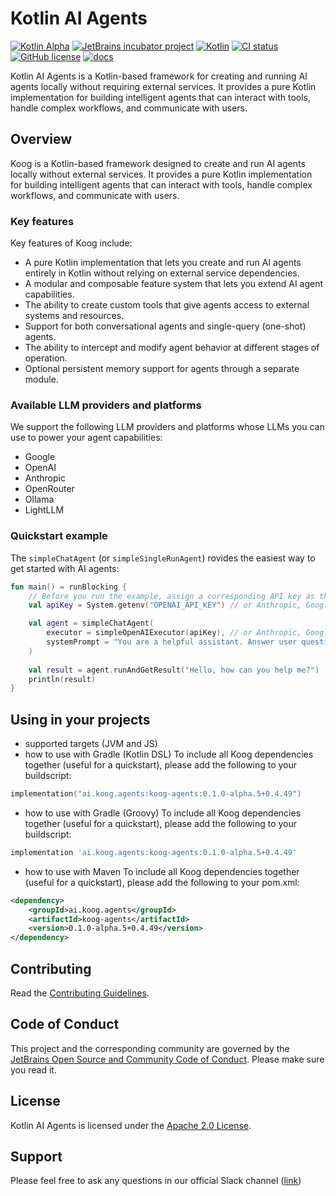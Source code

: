 # Kotlin AI Agents

[![Kotlin Alpha](https://kotl.in/badges/alpha.svg)](https://kotlinlang.org/docs/components-stability.html)
[![JetBrains incubator project](https://jb.gg/badges/incubator.svg)](https://github.com/JetBrains#jetbrains-on-github)
[![Kotlin](https://img.shields.io/badge/kotlin-2.1-blue.svg?logo=kotlin)](http://kotlinlang.org)
[![CI status](https://img.shields.io/github/checks-status/JetBrains/koog-agents/main)](https://github.com/JetBrains/koog-agents/actions?query=branch%3Amain)
[![GitHub license](https://img.shields.io/github/license/JetBrains/koog-agents)](LICENSE)
[![docs](https://img.shields.io/badge/documentation-blue)](https://koog.ai)
<!-- TODO: maven central link -->


Kotlin AI Agents is a Kotlin-based framework for creating and running AI agents locally without requiring external services. 
It provides a pure Kotlin implementation for building intelligent agents that can interact with tools, 
handle complex workflows, and communicate with users.

## Overview

Koog is a Kotlin-based framework designed to create and run AI agents locally without external
services. It provides a pure Kotlin implementation for building intelligent agents that can interact with
tools, handle complex workflows, and communicate with users.

### Key features

Key features of Koog include:

- A pure Kotlin implementation that lets you create and run AI agents entirely in Kotlin without relying on external service dependencies.
- A modular and composable feature system that lets you extend AI agent capabilities.
- The ability to create custom tools that give agents access to external systems and resources.
- Support for both conversational agents and single-query (one-shot) agents.
- The ability to intercept and modify agent behavior at different stages of operation.
- Optional persistent memory support for agents through a separate module.

### Available LLM providers and platforms

We support the following LLM providers and platforms whose LLMs you can use to power your agent capabilities:

- Google
- OpenAI
- Anthropic
- OpenRouter
- Ollama
- LightLLM

### Quickstart example

The `simpleChatAgent` (or `simpleSingleRunAgent`) rovides the easiest way to get started with AI agents:

```kotlin
fun main() = runBlocking {
    // Before you run the example, assign a corresponding API key as the `YOUR_API_TOKEN` environment variable. For details, see [Getting started](simple-api-getting-started.md).
    val apiKey = System.getenv("OPENAI_API_KEY") // or Anthropic, Google, OpenRouter, etc.

    val agent = simpleChatAgent(
        executor = simpleOpenAIExecutor(apiKey), // or Anthropic, Google, OpenRouter, etc.
        systemPrompt = "You are a helpful assistant. Answer user questions concisely."
    )
    
    val result = agent.runAndGetResult("Hello, how can you help me?")
    println(result)
}
```


## Using in your projects

- supported targets (JVM and JS)
- how to use with Gradle (Kotlin DSL)
  To include all Koog dependencies together (useful for a quickstart), please add the following to your buildscript:
```kotlin
implementation("ai.koog.agents:koog-agents:0.1.0-alpha.5+0.4.49")
```

- how to use with Gradle (Groovy)
  To include all Koog dependencies together (useful for a quickstart), please add the following to your buildscript:
```groovy
implementation 'ai.koog.agents:koog-agents:0.1.0-alpha.5+0.4.49'
```

- how to use with Maven
  To include all Koog dependencies together (useful for a quickstart), please add the following to your pom.xml:
```xml
<dependency>
    <groupId>ai.koog.agents</groupId>
    <artifactId>koog-agents</artifactId>
    <version>0.1.0-alpha.5+0.4.49</version>
</dependency>
```

## Contributing
Read the [Contributing Guidelines](CONTRIBUTING.md).

## Code of Conduct
This project and the corresponding community are governed by the [JetBrains Open Source and Community Code of Conduct](https://github.com/jetbrains#code-of-conduct). Please make sure you read it.

## License
Kotlin AI Agents is licensed under the [Apache 2.0 License](LICENSE).

## Support

Please feel free to ask any questions in our official Slack channel ([link](https://kotlinlang.slack.com/archives/C08SLB97W23))
